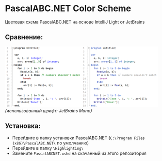# PascalABC.NET Color Scheme
Цветовая схема PascalABC.NET на основе IntelliJ Light от JetBrains
## Сравнение:
![Сравнение](comparison.png)
*(использованный шрифт: JetBrains Mono)*
## Установка:
* Перейдите в папку установки PascalABC.NET (`C:\Program Files (x86)\PascalABC.NET\` по умолчанию)
* Перейдите в папку `\Highlighting\`
* Замените `PascalABCNET.xshd` на скачанный из этого репозитория
